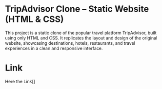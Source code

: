 # TripAdvisor Clone – Static Website (HTML & CSS)

This project is a static clone of the popular travel platform TripAdvisor, built using only HTML and CSS. It replicates the layout and design of the original website, showcasing destinations, hotels, restaurants, and travel experiences in a clean and responsive interface.

# Link
Here the Link[]
